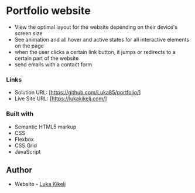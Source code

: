 # Portfolio website

- View the optimal layout for the website depending on their device's screen size
- See animation and all hover and active states for all interactive elements on the page
- when the user clicks a certain link button, it jumps or redirects to a certain part of the website
- send emails with a contact form

### Links

- Solution URL: [https://github.com/Luka85/portfolio/]
- Live Site URL: [https://lukakikelj.com/]
### Built with

- Semantic HTML5 markup
- CSS
- Flexbox
- CSS Grid
- JavaScript

## Author

- Website - [Luka Kikelj](https://lukakikelj.com/)



